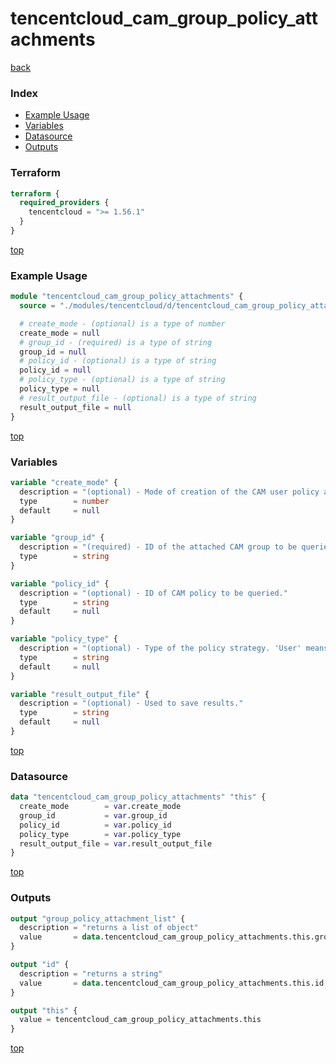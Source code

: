 # tencentcloud_cam_group_policy_attachments

[back](../tencentcloud.md)

### Index

- [Example Usage](#example-usage)
- [Variables](#variables)
- [Datasource](#datasource)
- [Outputs](#outputs)

### Terraform

```terraform
terraform {
  required_providers {
    tencentcloud = ">= 1.56.1"
  }
}
```

[top](#index)

### Example Usage

```terraform
module "tencentcloud_cam_group_policy_attachments" {
  source = "./modules/tencentcloud/d/tencentcloud_cam_group_policy_attachments"

  # create_mode - (optional) is a type of number
  create_mode = null
  # group_id - (required) is a type of string
  group_id = null
  # policy_id - (optional) is a type of string
  policy_id = null
  # policy_type - (optional) is a type of string
  policy_type = null
  # result_output_file - (optional) is a type of string
  result_output_file = null
}
```

[top](#index)

### Variables

```terraform
variable "create_mode" {
  description = "(optional) - Mode of creation of the CAM user policy attachment. 1 means the cam policy attachment is created by production, and the others indicate syntax strategy ways."
  type        = number
  default     = null
}

variable "group_id" {
  description = "(required) - ID of the attached CAM group to be queried."
  type        = string
}

variable "policy_id" {
  description = "(optional) - ID of CAM policy to be queried."
  type        = string
  default     = null
}

variable "policy_type" {
  description = "(optional) - Type of the policy strategy. 'User' means customer strategy and 'QCS' means preset strategy."
  type        = string
  default     = null
}

variable "result_output_file" {
  description = "(optional) - Used to save results."
  type        = string
  default     = null
}
```

[top](#index)

### Datasource

```terraform
data "tencentcloud_cam_group_policy_attachments" "this" {
  create_mode        = var.create_mode
  group_id           = var.group_id
  policy_id          = var.policy_id
  policy_type        = var.policy_type
  result_output_file = var.result_output_file
}
```

[top](#index)

### Outputs

```terraform
output "group_policy_attachment_list" {
  description = "returns a list of object"
  value       = data.tencentcloud_cam_group_policy_attachments.this.group_policy_attachment_list
}

output "id" {
  description = "returns a string"
  value       = data.tencentcloud_cam_group_policy_attachments.this.id
}

output "this" {
  value = tencentcloud_cam_group_policy_attachments.this
}
```

[top](#index)